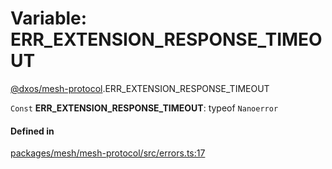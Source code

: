 # Variable: ERR\_EXTENSION\_RESPONSE\_TIMEOUT

[@dxos/mesh-protocol](../modules/dxos_mesh_protocol.md).ERR_EXTENSION_RESPONSE_TIMEOUT

 `Const` **ERR\_EXTENSION\_RESPONSE\_TIMEOUT**: typeof `Nanoerror`

#### Defined in

[packages/mesh/mesh-protocol/src/errors.ts:17](https://github.com/dxos/dxos/blob/db8188dae/packages/mesh/mesh-protocol/src/errors.ts#L17)
